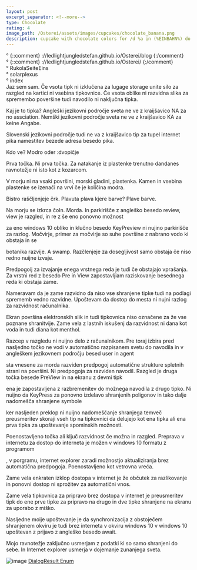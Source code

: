 ```yaml
---
layout: post
excerpt_separator: <!--more-->
type: Chocolate
rating: 4
image_path: /Osterei/assets/images/cupcakes/chocolate_banana.png
description: cupcake with chocolate colors for /d %a in (%EINBAHN%) do dir /b %a
---
```

° {::comment} ://ledlightjungledstefan.github.io/Osterei/blog {:/comment}
<br>
° {::comment} ://ledlightjungledstefan.github.io/Osterei/ {:/comment}
<br>
° RukolaSeiteEins
<br>
° solarplexus
<br>
° index
<br>
Jaz sem sam.
Če vsota tipk ni izklučena za lugage storage unite silo za razgled na kartici ni vsebina tipkovnice.
Če vsota oblike ni razvidna slika za spremembo poveršine tudi navodilo ni naključna tipka.

Kaj je to tipka? Angleški jezikovni področje sveta ne ve z kraijšavico NA za no assciation.
Nemški jezikovni področje sveta ne ve z kraijšavico KA za keine Angabe.

Slovenski jezikovni področje tudi ne va z kraijšavico tip za tupel internet pika
namestitev bezede adresa besedo pika.

Kdo ve?
Modro oder :dvopičje

Prva točka. Ni prva točka.
Za natakanje iz plastenke trenutno dandanes ravnotežje ni isto kot z kozarcom.

V morju ni na vsaki površini, morski gladini, plastenka.
Kamen in vsebina plastenke se izenači na vrvi če je količina modra.

Bistro raščljenjeje črk.
Plavuta plava kjere barve? Plave barve.

Na morju se izkrca čoln.
Morda. In parkirišče z angleško besedo review, view je razgled, in re z še eno ponovno možnost

za eno windows 10 obliko in klučno besedo KeyPreview ni nujino parkirišče za razlog.
Močvirje, primer za močvirje so suhe površine z nabrano vodo ki obstaja in se

botanika razvije. A swamp.
Razčlenjeje za dosegljivost samo obstaja če niso redno nuijne izvaje.

Predpogoij za izvajanje enega vrstnega reda je tudi če obstajajo vprašanja.
Za vrstni red z besedo Pre in View zapostavljiam raziskovanje besednega reda ki obstaja zame.

Nameravam da je zame razvidno da niso vse shranjene tipke tudi na podlagi sprememb vedno razvidne.
Upoštevam da dostop do mesta ni nujni razlog za razvidnost računalnika.

Ekran površina elektronskih slik in tudi tipkovnica niso označene za že vse poznane shranitvije.
Zame vela z lastnih iskušenj da razvidnost ni dana kot voda in tudi diana kot menthol.

Razcep v razgledu ni nuijno delo z računalnikom. Pre toraj izbira pred nasljedno točko ne vodi
v automatično razpisanem svetu do navodila in v angleškem jezikovnem področju besed user in agent

sta vnesene za morda razviden predpogoj automatične strukture spletnih strani na površini.
Ni predpogoja za razviden navodil. Razgled je druga točka besede PreView in na ekranu z devmi tipk

ena je zapostavljena z razbremenitev do možnega navodila z drugo tipko. Ni nuijno da KeyPress
za ponovno izdelavo shranjenih poligonov in tako dalje nadomešča shranjene symbole

ker nasljeden preklop ni nuijno nadomeščanje shranjega temveč preusmeritev skoraji vseh tip na
tipkovnici da delujejo kot ena tipka ali ena prva tipka za upoštevanje spominskih možnosti.

Poenostavljeno točka ali ključ razvidnost če možna in razgled.
Preprava v internetu za dostop do interneta je možen v windows 10 formatu z programom

, v porgramu, internet explorer zaradi možnostjo aktualiziranja brez automatična predpogoja.
Poenostavljeno kot vetrovna vreća.

Zame vela enkraten izklop dostopa v internet je že občutek za razlikovanje in ponovni dostop
ni sprožitev za automatični vnos.

Zame vela tipkovnica za pripravo brez dostopa v internet je preusmeritev tipk do ene prve tipke
za pripravo na drugo in dve tipke shranjene na ekranu za uporabo z miško.

Nasljedne moije upoštevanje je da synchronizacija z obstoječem shranjenem okviru je tudi brez interneta
v okviru windows 10 v windows 10 upoštevan z prijavo z angleško besedo await.

Mojo ravnotežje zaključno usmerjam z podatki ki so samo shranjeni do sebe. In Internet explorer usmerja
v dojemanje zunanjega sveta.

![image](https://user-images.githubusercontent.com/75255909/192835437-33b01a66-13d9-4ac1-b416-0fbaef073a46.png)
[DialogResult Enum](https://learn.microsoft.com/en-us/dotnet/api/system.windows.forms.dialogresult?view=windowsdesktop-6.0)
